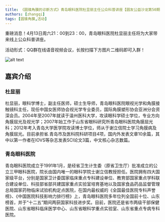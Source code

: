 ```yaml
---
title: 《圆锥角膜的诊断方式》青岛眼科医院杜显丽主任公众科普讲座【圆友公益沙龙第50期】
authors: [zhangqi]
tags: [圆锥角膜,活动]
---
```


重磅消息！4月13日周六21：00到23：00，青岛眼科医院杜显丽主任将为大家带来线上公众科普讲座。

活动形式：QQ群在线语音视频会议，长按扫描下方图片二维码即可入群！

![alt text](/events/assets/2019-04-08-《圆锥角膜的诊断方式》青岛眼科医院杜显丽主任公众科普讲座【圆友公益沙龙第50期】.png)

## 嘉宾介绍

### 杜显丽

杜显丽，眼科学博士，副主任医师，硕士生导师，青岛眼科医院眼视光学和角膜接触镜科主任，现任中国女医师协会视光学专业委员，国际角膜塑形协会亚洲分会资深会员。2004年至2007年就读于温州医科大学，攻读眼科学硕士学位，专业方向角膜屈光及视光学；2007年始工作于山东省眼科研究所青岛眼科医院角膜屈光科；2012年考入青岛大学医学院攻读博士学位，师从于谢立信院士学习角膜病及角膜屈光。目前承担省.青岛市及医科院科研项目4项，国内外发表文章10余篇，其中以第一作者在IOVS等杂志发表SCI论文3篇，中文核心杂志数篇。

### 青岛眼科医院

青岛眼科医院成立于1991年1月，是经省卫生计生委（原省卫生厅）批准成立的公立三甲眼科医院，院长由国内唯一的眼科学院士谢立信教授担任。医院拥有四大国家级平台，分别是国家卫计委国家临床重点专科建设单位、教育部国家重点学科联合建设单位、科技部省部共建国家重点实验室培育基地以及国家食品药品监督管理总局国家药物临床试验机构定点医院，在国内最权威的《全国最佳医院专科声誉榜》、《中国医院科技影响力排行榜》上，青岛眼科医院多年位列全国前十位、山东榜首，并于“十二五”期间两获国家科技进步奖。目前，医院还是省市两级干部保健医院、山东省眼科临床医学中心、山东省眼科学重点实验室、山东省重点专病专科医院。
